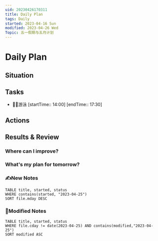 ```yaml
---
uid: 20230426170311
title: Daily Plan
tags: Daily
started: 2023-04-16 Sun
modified: 2023-04-26 Wed
Topic: 五一假期与五月计划
---
```

# Daily Plan
## Situation

## Tasks
-  🏊‍♀️游泳 [startTime:: 14:00]  [endTime:: 17:30]

## Actions

## Results & Review
### Where can I improve?
### What's my plan for tomorrow?

### ✍️New Notes

```dataview
TABLE title, started, status
WHERE contains(started, "2023-04-25")
SORT file.mday DESC
```

### 📝Modified Notes

```dataview
TABLE title, started, status
WHERE file.cday != date(2023-04-25) AND contains(modified,"2023-04-25")
SORT modified ASC
```

